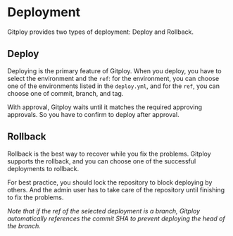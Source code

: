# Deployment

Gitploy provides two types of deployment: Deploy and Rollback.

## Deploy

Deploying is the primary feature of Gitploy. When you deploy, you have to select the environment and the `ref`: for the environment, you can choose one of the environments listed in the `deploy.yml`, and for the `ref`, you can choose one of commit, branch, and tag.

With approval, Gitploy waits until it matches the required approving approvals. So you have to confirm to deploy after approval.

## Rollback

Rollback is the best way to recover while you fix the problems. Gitploy supports the rollback, and you can choose one of the successful deployments to rollback. 

For best practice, you should lock the repository to block deploying by others. And the admin user has to take care of the repository until finishing to fix the problems.

*Note that if the ref of the selected deployment is a branch, Gitploy automatically references the commit SHA to prevent deploying the head of the branch.*
